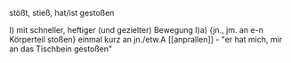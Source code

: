 stößt, stieß, hat/ist gestoßen

I) mit schneller, heftiger (und gezielter) Bewegung
	I)a)  {jn., jm. an e-n Körperteil stoßen} einmal kurz an jn./etw.A [[anprallen]]
	-   "er hat mich, mir an das Tischbein gestoßen"